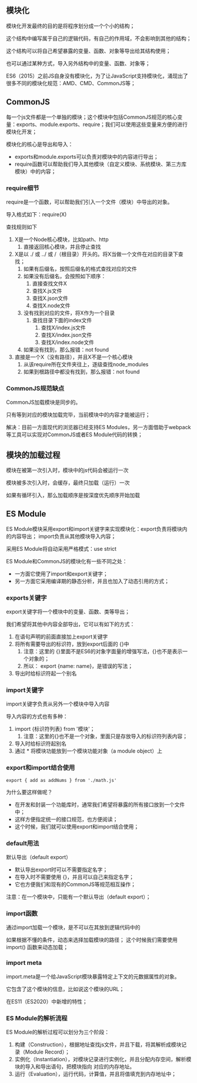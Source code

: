 ## 模块化

模块化开发最终的目的是将程序划分成一个个小的结构； 

这个结构中编写属于自己的逻辑代码，有自己的作用域，不会影响到其他的结构； 

这个结构可以将自己希望暴露的变量、函数、对象等导出给其结构使用； 

也可以通过某种方式，导入另外结构中的变量、函数、对象等；

ES6（2015）之前JS自身没有模块化，为了让JavaScript支持模块化，涌现出了很多不同的模块化规范：AMD、CMD、CommonJS等；

## CommonJS

每一个js文件都是一个单独的模块；这个模块中包括CommonJS规范的核心变量：exports、module.exports、require；我们可以使用这些变量来方便的进行模块化开发；

模块化的核心是导出和导入：

- exports和module.exports可以负责对模块中的内容进行导出； 
- require函数可以帮助我们导入其他模块（自定义模块、系统模块、第三方库模块）中的内容；

### require细节

require是一个函数，可以帮助我们引入一个文件（模块）中导出的对象。

导入格式如下：require(X)

查找规则如下

1. X是一个Node核心模块，比如path、http
   1. 直接返回核心模块，并且停止查找
2. X是以 ./ 或 ../ 或 /（根目录）开头的。将X当做一个文件在对应的目录下查找；
   1. 如果有后缀名，按照后缀名的格式查找对应的文件 
   2. 如果没有后缀名，会按照如下顺序： 
      1. 直接查找文件X 
      2. 查找X.js文件 
      3. 查找X.json文件 
      4. 查找X.node文件
   3. 没有找到对应的文件，将X作为一个目录
      1. 查找目录下面的index文件 
         1. 查找X/index.js文件
         2. 查找X/index.json文件 
         3. 查找X/index.node文件
   4. 如果没有找到，那么报错：not found
3. 直接是一个X（没有路径），并且X不是一个核心模块
   1. 从该require所在文件夹往上，逐级查找node_modules
   2. 如果到根路径中都没有找到，那么报错：not found

### CommonJS规范缺点

CommonJS加载模块是同步的。

只有等到对应的模块加载完毕，当前模块中的内容才能被运行；

解决：目前一方面现代的浏览器已经支持ES Modules，另一方面借助于webpack等工具可以实现对CommonJS或者ES Module代码的转换；

## 模块的加载过程

模块在被第一次引入时，模块中的js代码会被运行一次

模块被多次引入时，会缓存，最终只加载（运行）一次

如果有循环引入，那么加载顺序是按深度优先顺序开始加载

## ES Module

ES Module模块采用export和import关键字来实现模块化：export负责将模块内的内容导出； import负责从其他模块导入内容；

采用ES Module将自动采用严格模式：use strict

ES Module和CommonJS的模块化有一些不同之处：

- 一方面它使用了import和export关键字； 
- 另一方面它采用编译期的静态分析，并且也加入了动态引用的方式；

### exports关键字

export关键字将一个模块中的变量、函数、类等导出；

我们希望将其他中内容全部导出，它可以有如下的方式： 

1. 在语句声明的前面直接加上export关键字 
2. 将所有需要导出的标识符，放到export后面的 {}中
   1. 注意：这里的 {}里面不是ES6的对象字面量的增强写法，{}也不是表示一个对象的；
   2. 所以： export {name: name}，是错误的写法； 
3. 导出时给标识符起一个别名

### import关键字

import关键字负责从另外一个模块中导入内容

导入内容的方式也有多种： 

1. import {标识符列表} from '模块'； 
   1. 注意：这里的{}也不是一个对象，里面只是存放导入的标识符列表内容； 
2. 导入时给标识符起别名 
3. 通过 * 将模块功能放到一个模块功能对象（a module object）上

### export和import结合使用

```
export { add as addNums } from './math.js'
```

为什么要这样做呢？

- 在开发和封装一个功能库时，通常我们希望将暴露的所有接口放到一个文件中； 
- 这样方便指定统一的接口规范，也方便阅读； 
- 这个时候，我们就可以使用export和import结合使用；

### default用法

默认导出（default export）

- 默认导出export时可以不需要指定名字； 
- 在导入时不需要使用 {}，并且可以自己来指定名字； 
- 它也方便我们和现有的CommonJS等规范相互操作；

注意：在一个模块中，只能有一个默认导出（default export）；

### import函数

通过import加载一个模块，是不可以在其放到逻辑代码中的

如果根据不懂的条件，动态来选择加载模块的路径； 这个时候我们需要使用 import() 函数来动态加载；

### import meta

import.meta是一个给JavaScript模块暴露特定上下文的元数据属性的对象。

它包含了这个模块的信息，比如说这个模块的URL； 

在ES11（ES2020）中新增的特性；

### ES Module的解析流程

ES Module的解析过程可以划分为三个阶段：

1. 构建（Construction），根据地址查找js文件，并且下载，将其解析成模块记录（Module Record）； 
2. 实例化（Instantiation），对模块记录进行实例化，并且分配内存空间，解析模块的导入和导出语句，把模块指向 对应的内存地址。 
3. 运行（Evaluation），运行代码，计算值，并且将值填充到内存地址中；